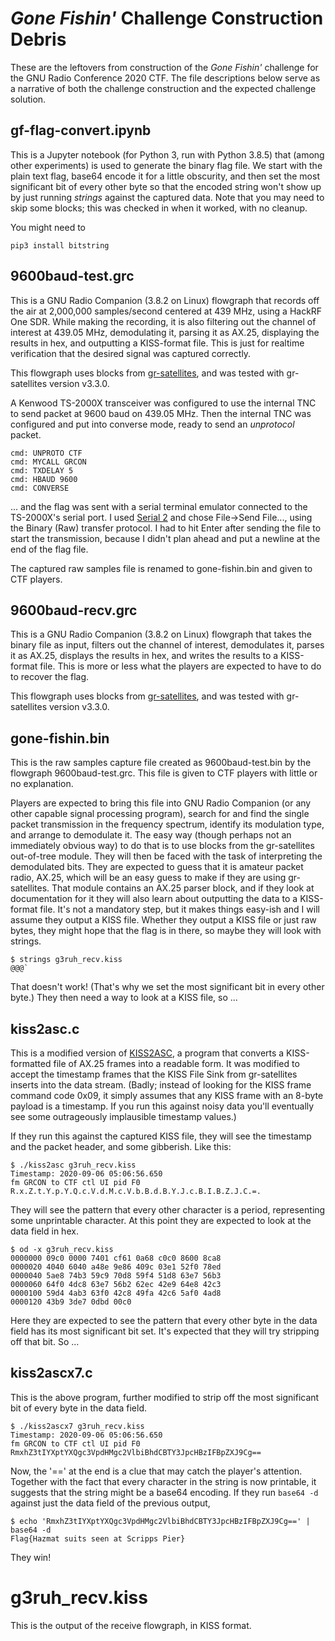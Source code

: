 # _Gone Fishin'_ Challenge Construction Debris

These are the leftovers from construction of the _Gone Fishin'_ challenge for the GNU Radio Conference 2020 CTF. The file descriptions below serve as a narrative of both the challenge construction and the expected challenge solution.

## gf-flag-convert.ipynb

This is a Jupyter notebook (for Python 3, run with Python 3.8.5) that (among other experiments) is used to generate the binary flag file. We start with the plain text flag, base64 encode it for a little obscurity, and then set the most significant bit of every other byte so that the encoded string won't show up by just running _strings_ against the captured data. Note that you may need to skip some blocks; this was checked in when it worked, with no cleanup.

You might need to
```
pip3 install bitstring
```

## 9600baud-test.grc

This is a GNU Radio Companion (3.8.2 on Linux) flowgraph that records off the air at 2,000,000 samples/second centered at 439 MHz, using a HackRF One SDR. While making the recording, it is also filtering out the channel of interest at 439.05 MHz, demodulating it, parsing it as AX.25, displaying the results in hex, and outputting a KISS-format file. This is just for realtime verification that the desired signal was captured correctly.

This flowgraph uses blocks from [gr-satellites](https://github.com/daniestevez/gr-satellites/), and was tested with gr-satellites version v3.3.0.

A Kenwood TS-2000X transceiver was configured to use the internal TNC to send packet at 9600 baud on 439.05 MHz. Then the internal TNC was configured and put into converse mode, ready to send an _unprotocol_ packet.

```
cmd: UNPROTO CTF
cmd: MYCALL GRCON
cmd: TXDELAY 5
cmd: HBAUD 9600
cmd: CONVERSE
```
... and the flag was sent with a serial terminal emulator connected to the TS-2000X's serial port. I used [Serial 2](https://www.decisivetactics.com/products/serial/) and chose File->Send File..., using the Binary (Raw) transfer protocol. I had to hit Enter after sending the file to start the transmission, because I didn't plan ahead and put a newline at the end of the flag file.

The captured raw samples file is renamed to gone-fishin.bin and given to CTF players.

## 9600baud-recv.grc

This is a GNU Radio Companion (3.8.2 on Linux) flowgraph that takes the binary file as input, filters out the channel of interest, demodulates it, parses it as AX.25, displays the results in hex, and writes the results to a KISS-format file. This is more or less what the players are expected to have to do to recover the flag.

This flowgraph uses blocks from [gr-satellites](https://github.com/daniestevez/gr-satellites/), and was tested with gr-satellites version v3.3.0.

## gone-fishin.bin

This is the raw samples capture file created as 9600baud-test.bin by the flowgraph 9600baud-test.grc. This file is given to CTF players with little or no explanation.

Players are expected to bring this file into GNU Radio Companion (or any other capable signal processing program), search for and find the single packet transmission in the frequency spectrum, identify its modulation type, and arrange to demodulate it. The easy way (though perhaps not an immediately obvious way) to do that is to use blocks from the gr-satellites out-of-tree module. They will then be faced with the task of interpreting the demodulated bits. They are expected to guess that it is amateur packet radio, AX.25, which will be an easy guess to make if they are using gr-satellites. That module contains an AX.25 parser block, and if they look at documentation for it they will also learn about outputting the data to a KISS-format file. It's not a mandatory step, but it makes things easy-ish and I will assume they output a KISS file. Whether they output a KISS file or just raw bytes, they might hope that the flag is in there, so maybe they will look with strings.
```
$ strings g3ruh_recv.kiss 
@@@`
```

That doesn't work! (That's why we set the most significant bit in every other byte.) They then need a way to look at a KISS file, so ...

## kiss2asc.c

This is a modified version of [KISS2ASC](https://www.mustbeart.com/software/kiss2asc.html), a program that converts a KISS-formatted file of AX.25 frames into a readable form. It was modified to accept the timestamp frames that the KISS File Sink from gr-satellites inserts into the data stream. (Badly; instead of looking for the KISS frame command code 0x09, it simply assumes that any KISS frame with an 8-byte payload is a timestamp. If you run this against noisy data you'll eventually see some outrageously implausible timestamp values.)

If they run this against the captured KISS file, they will see the timestamp and the packet header, and some gibberish. Like this:
```
$ ./kiss2asc g3ruh_recv.kiss 
Timestamp: 2020-09-06 05:06:56.650
fm GRCON to CTF ctl UI pid F0
R.x.Z.t.Y.p.Y.Q.c.V.d.M.c.V.b.B.d.B.Y.J.c.B.I.B.Z.J.C.=.

```

They will see the pattern that every other character is a period, representing some unprintable character. At this point they are expected to look at the data field in hex.

```
$ od -x g3ruh_recv.kiss 
0000000 09c0 0000 7401 cf61 0a68 c0c0 8600 8ca8
0000020 4040 6040 a48e 9e86 409c 03e1 52f0 78ed
0000040 5ae8 74b3 59c9 70d8 59f4 51d8 63e7 56b3
0000060 64f0 4dc8 63e7 56b2 62ec 42e9 64e8 42c3
0000100 59d4 4ab3 63f0 42c8 49fa 42c6 5af0 4ad8
0000120 43b9 3de7 0dbd 00c0
```

Here they are expected to see the pattern that every other byte in the data field has its most significant bit set. It's expected that they will try stripping off that bit. So ...

## kiss2ascx7.c

This is the above program, further modified to strip off the most significant bit of every byte in the data field.

```
$ ./kiss2ascx7 g3ruh_recv.kiss 
Timestamp: 2020-09-06 05:06:56.650
fm GRCON to CTF ctl UI pid F0
RmxhZ3tIYXptYXQgc3VpdHMgc2VlbiBhdCBTY3JpcHBzIFBpZXJ9Cg==
```

Now, the '==' at the end is a clue that may catch the player's attention. Together with the fact that every character in the string is now printable, it suggests that the string might be a base64 encoding. If they run ```base64 -d``` against just the data field of the previous output, 

```
$ echo 'RmxhZ3tIYXptYXQgc3VpdHMgc2VlbiBhdCBTY3JpcHBzIFBpZXJ9Cg==' | base64 -d
Flag{Hazmat suits seen at Scripps Pier}
```

They win!

# g3ruh_recv.kiss

This is the output of the receive flowgraph, in KISS format.

